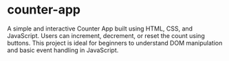 # counter-app
A simple and interactive Counter App built using HTML, CSS, and JavaScript. Users can increment, decrement, or reset the count using buttons. This project is ideal for beginners to understand DOM manipulation and basic event handling in JavaScript.
